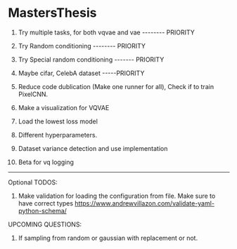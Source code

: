 # MastersThesis

1. Try multiple tasks, for both vqvae and vae -------- PRIORITY

2. Try Random conditioning -------- PRIORITY

3. Try Special random conditioning ------- PRIORITY

4. Maybe cifar, CelebA dataset -----PRIORITY

5. Reduce code dublication (Make one runner for all),
Check if to train PixelCNN. 

6. Make a visualization for VQVAE

8. Load the lowest loss model

9. Different hyperparameters.

10. Dataset variance detection and use implementation

11. Beta for vq logging


----------------
Optional TODOS:
1. Make validation for loading the configuration from file. Make sure to have correct types
    https://www.andrewvillazon.com/validate-yaml-python-schema/




UPCOMING QUESTIONS:
 1. If sampling from random or gaussian with replacement or not.
